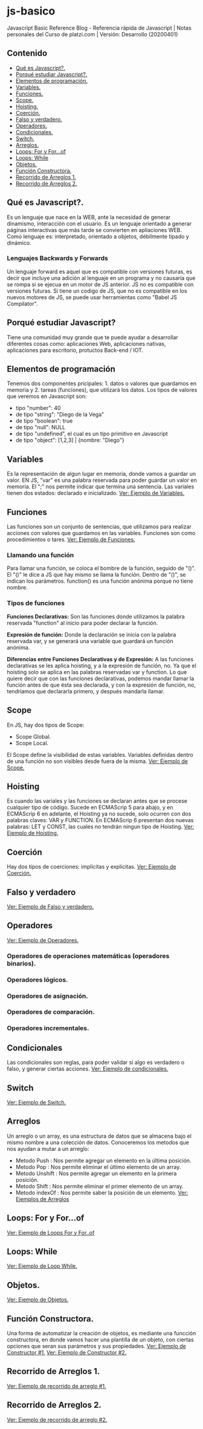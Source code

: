 # js-basico
Javascript Basic Reference Blog - Referencia rápida de Javascript | Notas personales del Curso de platzi.com | Versión: Desarrollo (20200401)

## Contenido
* [Qué es Javascript?.](https://github.com/ldmaroto/js-basico#qu%C3%A9-es-javascript)
* [Porqué estudiar Javascript?.](https://github.com/ldmaroto/js-basico#porqu%C3%A9-estudiar-javascript)
* [Elementos de programación.](https://github.com/ldmaroto/js-basico#elementos-de-programaci%C3%B3n)
* [Variables.](https://github.com/ldmaroto/js-basico#variables)
* [Funciones.](https://github.com/ldmaroto/js-basico#funciones)
* [Scope.](https://github.com/ldmaroto/js-basico#scope)
* [Hoisting.](https://github.com/ldmaroto/js-basico#hoisting)
* [Coerción.](https://github.com/ldmaroto/js-basico#coerci%C3%B3n)
* [Falso y verdadero.](https://github.com/ldmaroto/js-basico#falso-y-verdadero)
* [Operadores.](https://github.com/ldmaroto/js-basico#operadores)
* [Condicionales.](https://github.com/ldmaroto/js-basico#condicionales)
* [Switch.](https://github.com/ldmaroto/js-basico#switch)
* [Arreglos.](https://github.com/ldmaroto/js-basico#arreglos)
* [Loops: For y For...of](https://github.com/ldmaroto/js-basico#loops-for-y-forof)
* [Loops: While](https://github.com/ldmaroto/js-basico#loops-while)
* [Objetos.](https://github.com/ldmaroto/js-basico#objetos)
* [Función Constructora.](https://github.com/ldmaroto/js-basico#funci%C3%B3n-constructora)
* [Recorrido de Arreglos 1.](https://github.com/ldmaroto/js-basico#recorrido-de-arreglos-1)
* [Recorrido de Arreglos 2.](https://github.com/ldmaroto/js-basico#recorrido-de-arreglos-2)

## Qué es Javascript?.
Es un lenguaje que nace en la WEB, ante la necesidad de generar dinamismo, interacción con el usuario. Es un lenguaje orientado a generar páginas interactivas que más tarde se convierten en apliaciones WEB.
Como lenguaje es: interpretado, orientado a objetos, débilmente tipado y dinámico.

### Lenguajes Backwards y Forwards
Un lenguaje forward es aquel que es compatible con versiones futuras, es decir que incluye una adición al lenguaje en un programa y no causaría que se rompa si se ejecua en un motor de JS anterior.
JS no es compatible con versiones futuras. Si tiene un codigo de JS, que no es compatible en los nuevos motores de JS, se puede usar herramientas como "Babel JS Compilator".

## Porqué estudiar Javascript?
Tiene una comunidad muy grande que te puede ayudar a desarrollar diferentes cosas como: aplicaciones Web, aplicaciones nativas, aplicaciones para escritorio, protuctos Back-end / IOT.

## Elementos de programación
Tenemos dos componentes pricipales: 1. datos o valores que guardamos en memoria y 2. tareas (funciones), que utilizará los datos. Los tipos de valores que veremos en Javascript son:

* tipo "number": 40 
* de tipo "string": "Diego de la Vega" 
* de tipo "boolean": true
* de tipo "null": NULL
* de tipo "undefined", el cual es un tipo primitivo en Javascript
* de tipo "object": [1,2,3] | {nombre: "Diego"}

## Variables
Es la representación de algun lugar en memoria, donde vamos a guardar un valor.
EN JS, "var" es una palabra reservada para poder guardar un valor en memoria. El ";" nos permite indicar que termina una sentencia. Las variales tienen dos estados: declarado e inicializado.
[Ver: Ejemplo de Variables.](https://github.com/ldmaroto/js-basico/blob/master/exercises/variables.js)


## Funciones
Las funciones son un conjunto de sentencias, que utilizamos para realizar acciones con valores que guardamos en las variables. Funciones son como procedimientos o tares.
[Ver: Ejemplo de Funciones.](https://github.com/ldmaroto/js-basico/blob/master/exercises/funciones.js)

### Llamando una función
Para llamar una función, se coloca el bombre de la función, seguido de "()". El "()" le dice a JS que hay mismo se llama la función. Dentro de "()", se indican los parámetros.
function() es una función anónima porque no tiene nombre.

### Tipos de funciones
**Funciones Declarativas:** Son las funciones donde utilizamos la palabra reservada "function" al inicio para poder declarar la función.

**Expresión de función:** Donde la declaración se inicia con la palabra reservada var, y se generará una variable que guardará un función anónima.

**Diferencias entre Funciones Declarativas y de Expresión:** A las funciones declarativas se les aplica hoisting, y a la expresión de función, no. Ya que el hoisting solo se aplica en las palabras reservadas var y function.
Lo que quiere decir que con las funciones declarativas, podemos mandar llamar la función antes de que ésta sea declarada, y con la expresión de función, no, tendríamos que declararla primero, y después mandarla llamar.

## Scope
En JS, hay dos tipos de Scope: 
* Scope Global.
* Scope Local.

El Scope define la visibilidad de estas variables. Variables definidas dentro de una función no son visibles desde fuera de la misma.
[Ver: Ejemplo de Scope.](https://github.com/ldmaroto/js-basico/blob/master/exercises/scope.js)

## Hoisting
Es cuando las variales y las funciones se declaran antes que se procese cualquier tipo de código.
Sucede en ECMAScrip 5 para abajo, y en ECMAScrip 6 en adelante, el Hoisting ya no sucede, solo ocurren con dos palabras claves: VAR y FUNCTION.
En ECMAScrip 6 presentan dos nuevas palabras: LET y CONST, las cuales no tendrán ningun tipo de Hoisting.
[Ver: Ejemplo de Hoisting.](https://github.com/ldmaroto/js-basico/blob/master/exercises/hoisting.js)

## Coerción
Hay dos tipos de coerciones: implicitas y explicitas.
[Ver: Ejemplo de Coerción.](https://github.com/ldmaroto/js-basico/blob/master/exercises/coercion.js)

## Falso y verdadero
[Ver: Ejemplo de Falso y verdadero.](https://github.com/ldmaroto/js-basico/blob/master/exercises/truthyfalsy.js)

## Operadores
[Ver: Ejemplo de Operadores.](https://github.com/ldmaroto/js-basico/blob/master/exercises/operadores.js)

### Operadores de operaciones matemáticas (operadores binarios).
### Operadores lógicos.
### Operadores de asignación.
### Operadores de comparación.
### Operadores incrementales.

## Condicionales
Las condicionales son reglas, para poder validar si algo es verdadero o falso, y generar ciertas acciones.
[Ver: Ejemplo de condicionales.](https://github.com/ldmaroto/js-basico/blob/master/exercises/if.js)

## Switch
[Ver: Ejemplo de Switch.](https://github.com/ldmaroto/js-basico/blob/master/exercises/switch.js)

## Arreglos
Un arreglo o un array, es una estructura de datos que se almacena bajo el mismo nombre a una colección de datos. Conoceremos los metodos que nos ayudan a mutar a un arreglo:
* Metodo Push : Nos permite agregar un elemento en la última posición.
* Metodo Pop : Nos permite eliminar el último elemento de un array.
* Metodo Unshift : Nos permite agregar un elemento en la primera posición.
* Metodo Shift : Nos permite eliminar el primer elemento de un array.
* Metodo indexOf : Nos permite saber la posición de un elemento.
[Ver: Ejemplos de Arreglos](https://github.com/ldmaroto/js-basico/blob/master/exercises/arrays.js)

## Loops: For y For...of
[Ver: Ejemplo de Loops For y For..of](https://github.com/ldmaroto/js-basico/blob/master/exercises/loops.js)

## Loops: While
[Ver: Ejemplo de Loop While.](https://github.com/ldmaroto/js-basico/blob/master/exercises/while.js)

## Objetos.
[Ver: Ejemplo de Objetos.](https://github.com/ldmaroto/js-basico/blob/master/exercises/objetos.js)

## Función Constructora.
Una forma de automatizar la creación de objetos, es mediante una funcción constructora, en donde vamos hacer una plantilla de un objeto, con ciertas opciones que seran sus parámetros y sus propiedades.
[Ver: Ejemplo de Constructor #1.](https://github.com/ldmaroto/js-basico/blob/master/exercises/constructor.js)
[Ver: Ejemplo de Constructor #2.](https://github.com/ldmaroto/js-basico/blob/master/exercises/constructor-2.js)

## Recorrido de Arreglos 1.
[Ver: Ejemplo de recorrido de arreglo #1.](https://github.com/ldmaroto/js-basico/blob/master/exercises/runarray1.js)

## Recorrido de Arreglos 2.
[Ver: Ejemplo de recorrido de arreglo #2.](https://github.com/ldmaroto/js-basico/blob/master/exercises/runarray2.js)